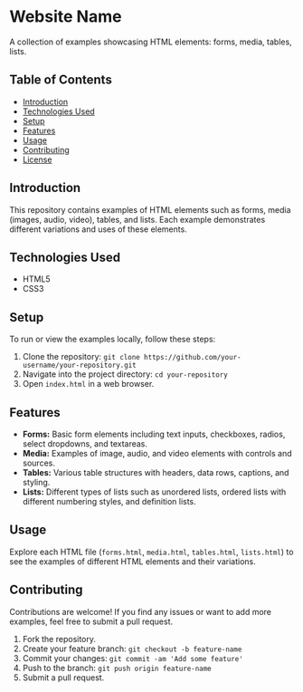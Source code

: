 # Website Name

A collection of examples showcasing HTML elements: forms, media, tables, lists.

## Table of Contents

- [Introduction](#introduction)
- [Technologies Used](#technologies-used)
- [Setup](#setup)
- [Features](#features)
- [Usage](#usage)
- [Contributing](#contributing)
- [License](#license)

## Introduction

This repository contains examples of HTML elements such as forms, media (images, audio, video), tables, and lists. Each example demonstrates different variations and uses of these elements.

## Technologies Used

- HTML5
- CSS3

## Setup

To run or view the examples locally, follow these steps:

1. Clone the repository: `git clone https://github.com/your-username/your-repository.git`
2. Navigate into the project directory: `cd your-repository`
3. Open `index.html` in a web browser.

## Features

- **Forms:** Basic form elements including text inputs, checkboxes, radios, select dropdowns, and textareas.
- **Media:** Examples of image, audio, and video elements with controls and sources.
- **Tables:** Various table structures with headers, data rows, captions, and styling.
- **Lists:** Different types of lists such as unordered lists, ordered lists with different numbering styles, and definition lists.

## Usage

Explore each HTML file (`forms.html`, `media.html`, `tables.html`, `lists.html`) to see the examples of different HTML elements and their variations.

## Contributing

Contributions are welcome! If you find any issues or want to add more examples, feel free to submit a pull request.

1. Fork the repository.
2. Create your feature branch: `git checkout -b feature-name`
3. Commit your changes: `git commit -am 'Add some feature'`
4. Push to the branch: `git push origin feature-name`
5. Submit a pull request.
